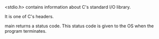 <stdio.h> contains information about C's standard I/O library.


It is one of C's headers.

main returns a status code. This status code is given to the OS when the program terminates.


